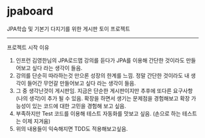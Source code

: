 # jpaboard
JPA학습 및 기본기 다지기를 위한 게시판 토이 프로젝트

---
프로젝트 시작 이유 
1. 인프런 김영한님의 JPA로드맵 강의를 듣다가 JPA를 이용해 간단한 것이라도 만들어보고 싶다 라는 생각이 들음.
2. 강의를 단순히 따라하는것 만으론 성장의 한계를 느낌. 정말 간단한 것이라도 내 생각이 들어간 무언갈 만들어보고 싶다 라는 생각이 들음.   
3. 그 중 생각난것이 게시판임. 지금은 단순한 게시판이지만 추후에 또다른 요구사항(나의 생각)이 추가 될 수 있음. 확장을 하면서 생기는 문제점을 경험해보고 확장 가능성이 있는 코드에 대한 고민을 경험해 보고 싶음.
2. 부족하지만 Test 코드를 이용해 테스트 자동화를 맛보고 싶음. (손으로 하는 테스트는 이제 지겨움)
3. 위의 내용들이 익숙해지면 TDD도 적용해보고싶음.